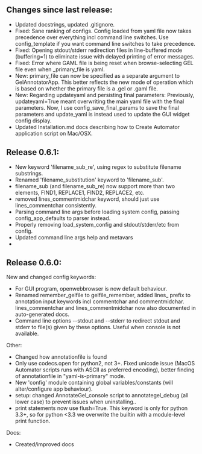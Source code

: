 


Changes since last release:
---------------------------

* Updated docstrings, updated .gitignore.
* Fixed: Sane ranking of configs. Config loaded from yaml file now takes precedence over everything incl command line switches. Use config_template if you want command line switches to take precedence.
* Fixed: Opening stdout/stderr redirection files in line-buffered mode (buffering=1) to eliminate issue with delayed printing of error messages.
* Fixed: Error where GAML file is being reset when browse-selecting GEL file even when _primary_file is yaml.
* New: primary_file can now be specified as a separate argument to GelAnnotatorApp. This better reflects the new mode of operation which is based on whether the primary file is a .gel or .gaml file.
* New: Regarding updateyaml and persisting final parameters: Previously, updateyaml=True meant overwriting the main yaml file with the final parameters. Now, I use config_save_final_params to save the final parameters and update_yaml is instead used to update the GUI widget config display.
* Updated Installation.md docs describing how to Create Automator application script on Mac/OSX.



Release 0.6.1:
--------------

* New keyword 'filename_sub_re', using regex to substitute filename substrings.
* Renamed 'filename_substitution' keyword to 'filename_sub'.
* filename_sub (and filename_sub_re) now support more than two elements, FIND1, REPLACE1, FIND2, REPLACE2, etc.
* removed lines_commentmidchar keyword, should just use lines_commentchar consistently.
* Parsing command line args before loading system config, passing config_app_defaults to parser instead.
* Properly removing load_system_config and stdout/stderr/etc from config.
* Updated command line args help and metavars
*


Release 0.6.0:
--------------

New and changed config keywords:

* For GUI program, openwebbrowser is now default behaviour.
* Renamed remember_gelfile to gelfile_remember, added lines_ prefix to annotation input keywords incl commentchar and commentmidchar. lines_commentchar and lines_commentmidchar now also documented in auto-generated docs.
* Command line options --stdout and --stderr to redirect stdout and stderr to file(s) given by these options. Useful when console is not available.


Other: 

* Changed how annotationfile is found
* Only use codecs.open for python2, not 3+. Fixed unicode issue (MacOS Automator scripts runs with ASCII as preferred encoding), better finding of annotationfile in "yaml-is-primary" mode.
* New 'config' module containing global variables/constants (will alter/configure app behaviour).
* setup: changed AnnotateGel_console script to annotategel_debug (all lower case) to prevent issues when uninstalling..
* print statements now use flush=True. This keyword is only for python 3.3+, so for python <3.3 we overwrite the builtin with a module-level print function.

Docs:

* Created/improved docs



